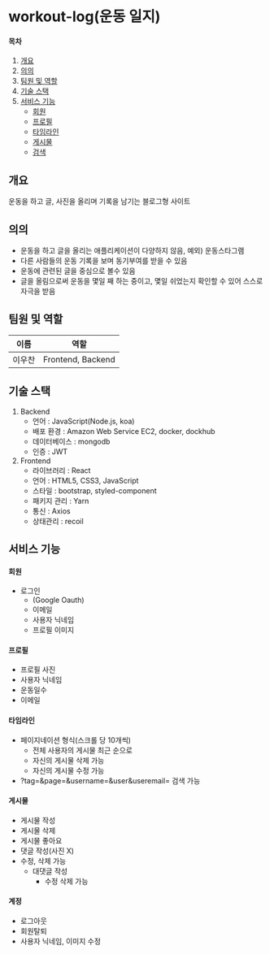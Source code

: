 # workout-log(운동 일지)

#### 목차

1. [개요](#개요)
2. [의의](#의의)
3. [팀원 및 역할](#팀원-및-역할)
4. [기술 스택](#기술-스택)
5. [서비스 기능](#서비스-기능)
   - [회원](#회원)
   - [프로필](#프로필)
   - [타임라인](#타임라인)
   - [게시물](#게시물)
   - [검색](#계정)

## 개요

운동을 하고 글, 사진을 올리며 기록을 남기는 블로그형 사이트

## 의의

- 운동을 하고 글을 올리는 애플리케이션이 다양하지 않음, 예외) 운동스타그램
- 다른 사람들의 운동 기록을 보며 동기부여를 받을 수 있음
- 운동에 관련된 글을 중심으로 볼수 있음
- 글을 올림으로써 운동을 몇일 째 하는 중이고, 몇일 쉬었는지 확인할 수 있어 스스로 자극을 받음

## 팀원 및 역할

| 이름   | 역할              |
| ------ | ----------------- |
| 이우찬 | Frontend, Backend |

## 기술 스택

1. Backend
   - 언어 : JavaScript(Node.js, koa)
   - 배포 환경 : Amazon Web Service EC2, docker, dockhub
   - 데이터베이스 : mongodb
   - 인증 : JWT
2. Frontend
   - 라이브러리 : React
   - 언어 : HTML5, CSS3, JavaScript
   - 스타일 : bootstrap, styled-component
   - 패키지 관리 : Yarn
   - 통신 : Axios
   - 상태관리 : recoil

## 서비스 기능

#### 회원

- 로그인
  - (Google Oauth)
  - 이메일
  - 사용자 닉네임
  - 프로필 이미지

#### 프로필

- 프로필 사진
- 사용자 닉네임
- 운동일수
- 이메일

#### 타임라인

- 페이지네이션 형식(스크롤 당 10개씩)
  - 전체 사용자의 게시물 최근 순으로
  - 자신의 게시물 삭제 가능
  - 자신의 게시물 수정 가능
- ?tag=&page=&username=&user&useremail= 검색 가능

#### 게시물

- 게시물 작성
- 게시물 삭제
- 게시물 좋아요
- 댓글 작성(사진 X)
- 수정, 삭제 가능
  - 대댓글 작성
    - 수정 삭제 가능
 

#### 계정

- 로그아웃
- 회원탈퇴
- 사용자 닉네임, 이미지 수정
